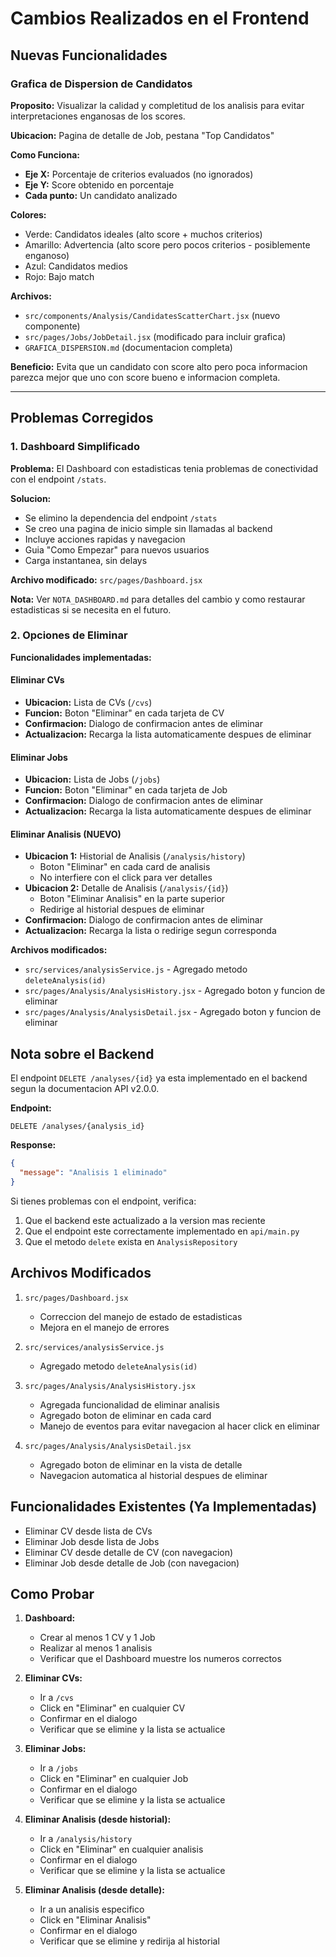 # Cambios Realizados en el Frontend

## Nuevas Funcionalidades

### Grafica de Dispersion de Candidatos

**Proposito:** Visualizar la calidad y completitud de los analisis para evitar interpretaciones enganosas de los scores.

**Ubicacion:** Pagina de detalle de Job, pestana "Top Candidatos"

**Como Funciona:**
- **Eje X:** Porcentaje de criterios evaluados (no ignorados)
- **Eje Y:** Score obtenido en porcentaje
- **Cada punto:** Un candidato analizado

**Colores:**
- Verde: Candidatos ideales (alto score + muchos criterios)
- Amarillo: Advertencia (alto score pero pocos criterios - posiblemente enganoso)
- Azul: Candidatos medios
- Rojo: Bajo match

**Archivos:**
- `src/components/Analysis/CandidatesScatterChart.jsx` (nuevo componente)
- `src/pages/Jobs/JobDetail.jsx` (modificado para incluir grafica)
- `GRAFICA_DISPERSION.md` (documentacion completa)

**Beneficio:** Evita que un candidato con score alto pero poca informacion parezca mejor que uno con score bueno e informacion completa.

---

## Problemas Corregidos

### 1. Dashboard Simplificado
**Problema:** El Dashboard con estadisticas tenia problemas de conectividad con el endpoint `/stats`.

**Solucion:**
- Se elimino la dependencia del endpoint `/stats`
- Se creo una pagina de inicio simple sin llamadas al backend
- Incluye acciones rapidas y navegacion
- Guia "Como Empezar" para nuevos usuarios
- Carga instantanea, sin delays

**Archivo modificado:** `src/pages/Dashboard.jsx`

**Nota:** Ver `NOTA_DASHBOARD.md` para detalles del cambio y como restaurar estadisticas si se necesita en el futuro.

### 2. Opciones de Eliminar

**Funcionalidades implementadas:**

#### Eliminar CVs
- **Ubicacion:** Lista de CVs (`/cvs`)
- **Funcion:** Boton "Eliminar" en cada tarjeta de CV
- **Confirmacion:** Dialogo de confirmacion antes de eliminar
- **Actualizacion:** Recarga la lista automaticamente despues de eliminar

#### Eliminar Jobs
- **Ubicacion:** Lista de Jobs (`/jobs`)
- **Funcion:** Boton "Eliminar" en cada tarjeta de Job
- **Confirmacion:** Dialogo de confirmacion antes de eliminar
- **Actualizacion:** Recarga la lista automaticamente despues de eliminar

#### Eliminar Analisis (NUEVO)
- **Ubicacion 1:** Historial de Analisis (`/analysis/history`)
  - Boton "Eliminar" en cada card de analisis
  - No interfiere con el click para ver detalles
- **Ubicacion 2:** Detalle de Analisis (`/analysis/{id}`)
  - Boton "Eliminar Analisis" en la parte superior
  - Redirige al historial despues de eliminar
- **Confirmacion:** Dialogo de confirmacion antes de eliminar
- **Actualizacion:** Recarga la lista o redirige segun corresponda

**Archivos modificados:**
- `src/services/analysisService.js` - Agregado metodo `deleteAnalysis(id)`
- `src/pages/Analysis/AnalysisHistory.jsx` - Agregado boton y funcion de eliminar
- `src/pages/Analysis/AnalysisDetail.jsx` - Agregado boton y funcion de eliminar

## Nota sobre el Backend

El endpoint `DELETE /analyses/{id}` ya esta implementado en el backend segun la documentacion API v2.0.0.

**Endpoint:**
```
DELETE /analyses/{analysis_id}
```

**Response:**
```json
{
  "message": "Analisis 1 eliminado"
}
```

Si tienes problemas con el endpoint, verifica:
1. Que el backend este actualizado a la version mas reciente
2. Que el endpoint este correctamente implementado en `api/main.py`
3. Que el metodo `delete` exista en `AnalysisRepository`

## Archivos Modificados

1. `src/pages/Dashboard.jsx`
   - Correccion del manejo de estado de estadisticas
   - Mejora en el manejo de errores

2. `src/services/analysisService.js`
   - Agregado metodo `deleteAnalysis(id)`

3. `src/pages/Analysis/AnalysisHistory.jsx`
   - Agregada funcionalidad de eliminar analisis
   - Agregado boton de eliminar en cada card
   - Manejo de eventos para evitar navegacion al hacer click en eliminar

4. `src/pages/Analysis/AnalysisDetail.jsx`
   - Agregado boton de eliminar en la vista de detalle
   - Navegacion automatica al historial despues de eliminar

## Funcionalidades Existentes (Ya Implementadas)

- Eliminar CV desde lista de CVs
- Eliminar Job desde lista de Jobs
- Eliminar CV desde detalle de CV (con navegacion)
- Eliminar Job desde detalle de Job (con navegacion)

## Como Probar

1. **Dashboard:**
   - Crear al menos 1 CV y 1 Job
   - Realizar al menos 1 analisis
   - Verificar que el Dashboard muestre los numeros correctos

2. **Eliminar CVs:**
   - Ir a `/cvs`
   - Click en "Eliminar" en cualquier CV
   - Confirmar en el dialogo
   - Verificar que se elimine y la lista se actualice

3. **Eliminar Jobs:**
   - Ir a `/jobs`
   - Click en "Eliminar" en cualquier Job
   - Confirmar en el dialogo
   - Verificar que se elimine y la lista se actualice

4. **Eliminar Analisis (desde historial):**
   - Ir a `/analysis/history`
   - Click en "Eliminar" en cualquier analisis
   - Confirmar en el dialogo
   - Verificar que se elimine y la lista se actualice

5. **Eliminar Analisis (desde detalle):**
   - Ir a un analisis especifico
   - Click en "Eliminar Analisis"
   - Confirmar en el dialogo
   - Verificar que se elimine y redirija al historial

